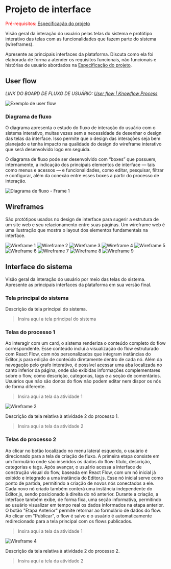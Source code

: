 
# Projeto de interface

<span style="color:red">Pré-requisitos: <a href="02-Especificacao.md"> Especificação do projeto</a></span>

Visão geral da interação do usuário pelas telas do sistema e protótipo interativo das telas com as funcionalidades que fazem parte do sistema (wireframes).

 Apresente as principais interfaces da plataforma. Discuta como ela foi elaborada de forma a atender os requisitos funcionais, não funcionais e histórias de usuário abordados na <a href="02-Especificacao.md"> Especificação do projeto</a></span>.

 ## User flow

_LINK DO BOARD DE FLUXO DE USUÁRIO: [User flow | Knowflow Process](https://miro.com/app/board/uXjVI82qtag=/?share_link_id=687504854472)_ 

![Exemplo de user flow](https://github.com/user-attachments/assets/119e4a80-1972-4424-bb6b-babf75eba080)

### Diagrama de fluxo

O diagrama apresenta o estudo do fluxo de interação do usuário com o sistema interativo, muitas vezes sem a necessidade de desenhar o design das telas da interface. Isso permite que o design das interações seja bem planejado e tenha impacto na qualidade do design do wireframe interativo que será desenvolvido logo em seguida.

O diagrama de fluxo pode ser desenvolvido com “boxes” que possuem, internamente, a indicação dos principais elementos de interface — tais como menus e acessos — e funcionalidades, como editar, pesquisar, filtrar e configurar, além da conexão entre esses boxes a partir do processo de interação.


![Diagrama de fluxo - Frame 1](https://github.com/user-attachments/assets/1637f7f9-3967-46d8-aea4-59908dadaa8e)

## Wireframes

São protótipos usados no design de interface para sugerir a estrutura de um site web e seu relacionamento entre suas páginas. Um wireframe web é uma ilustração que mostra o layout dos elementos fundamentais na interface.

![Wireframe 1](images/Wireframe-1.png)
![Wireframe 2](images/Wireframe-2.png)
![Wireframe 3](images/Wireframe-3.png)
![Wireframe 4](images/Wireframe-4.png)
![Wireframe 5](images/Wireframe-5.png)
![Wireframe 6](images/Wireframe-6.png)
![Wireframe 7](images/Wireframe-7.png)
![Wireframe 8](images/Wireframe-8.png)
![Wireframe 9](images/Wireframe-9.png)
 


## Interface do sistema

Visão geral da interação do usuário por meio das telas do sistema. Apresente as principais interfaces da plataforma em sua versão final.

### Tela principal do sistema

Descrição da tela principal do sistema.

> Insira aqui a tela principal do sistema


###  Telas do processo 1

Ao interagir com um card, o sistema renderiza o conteúdo completo do flow correspondente. Esse conteúdo inclui a visualização do flow estruturado com React Flow, com nós personalizados que integram instâncias do Editor.js para edição de conteúdo diretamente dentro de cada nó. Além da navegação pelo grafo interativo, é possível acessar uma aba localizada no canto inferior da página, onde são exibidas informações complementares sobre o flow, como descrição, categorias, tags e a seção de comentários. Usuários que não são donos do flow não podem editar nem dispor os nós de forma diferente.

> Insira aqui a tela da atividade 1

![Wireframe 2](images/Wireframe-2.png)

Descrição da tela relativa à atividade 2 do processo 1.

> Insira aqui a tela da atividade 2


### Telas do processo 2

Ao clicar no botão localizado no menu lateral esquerdo, o usuário é direcionado para a tela de criação de fluxo. A primeira etapa consiste em um formulário onde são inseridos os dados do flow: título, descrição, categorias e tags. Após avançar, o usuário acessa a interface de construção visual do flow, baseada em React Flow, com um nó inicial já exibido e integrado a uma instância do Editor.js. Esse nó inicial serve como ponto de partida, permitindo a criação de novos nós conectados a ele. Cada novo nó criado também conterá uma instância independente do Editor.js, sendo posicionado à direita do nó anterior. Durante a criação, a interface também exibe, de forma fixa, uma seção informativa, permitindo ao usuário visualizar em tempo real os dados informados na etapa anterior. O botão "Etapa Anterior" permite retornar ao formulário de dados do flow. Ao clicar em "Publicar", o flow é salvo e o usuário é automaticamente redirecionado para a tela principal com os flows publicados.

> Insira aqui a tela da atividade 1

![Wireframe 4](images/Wireframe-4.png)

Descrição da tela relativa à atividade 2 do processo 2.

> Insira aqui a tela da atividade 2
